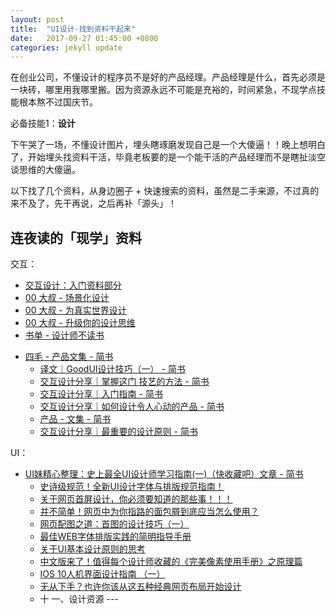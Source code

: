 ```yaml
---
layout: post
title:  "UI设计·找到资料干起来"
date:   2017-09-27 01:45:00 +0800
categories: jekyll update
---
```


在创业公司，不懂设计的程序员不是好的产品经理。产品经理是什么，首先必须是一块砖，哪里用我哪里搬。因为资源永远不可能是充裕的，时间紧急，不现学点技能根本熬不过国庆节。

必备技能1：**设计**

下午哭了一场，不懂设计图片，埋头瞎琢磨发现自己是一个大傻逼！！晚上想明白了，开始埋头找资料干活，毕竟老板要的是一个能干活的产品经理而不是瞎扯淡空谈思维的大傻逼。

以下找了几个资料，从身边圈子 + 快速搜索的资料，虽然是二手来源，不过真的来不及了，先干再说，之后再补「源头」！


## 连夜读的「现学」资料

交互：

- [交互设计：入门资料部分](http://www.jianshu.com/p/f1ad273ef586)
- [00 大叔 - 场景化设计](https://mp.weixin.qq.com/mp/homepage?__biz=MzAxNDE2NzAxOQ==&hid=6&sn=28a66ef583b82bc8bcf615161fb10ce0&devicetype=iPhone+OS9.2&version=12020810&lang=zh_CN&nettype=WIFI&ascene=0&session_us=gh_48d79033755a&fontScale=100&pass_ticket=13AfpM9tBK%2FvDkTqSdjgRjWyDPi4bWAxCt6kR10RchSB5XAOXXPOjn93gI7rTXFk&wx_header=1&scene=1)
- [00 大叔 - 为真实世界设计](https://mp.weixin.qq.com/s?__biz=MzAxNDE2NzAxOQ==&mid=218315238&idx=1&sn=cbff12e048e60689ffe30fa52e5d3969&mpshare=1&scene=1&srcid=0927PLK7EBjKbiaoNvq6dU0s&key=401d14207ebf7cb1459615b0cad81954101c1e05979d79f20a9d6787365c40d19aa27aa59fc38f6ab9f3991bb0f29ee833cc4d710166ce34bf89ca1089a34b0affdf56b81cbabacb6f6df1ed4f1b24a9&ascene=0&uin=OTYyNDg4NjIx&devicetype=iMac+MacBookPro14%2C1+OSX+OSX+10.12.5+build(16F2073)&version=12020810&nettype=WIFI&fontScale=100&pass_ticket=13AfpM9tBK%2FvDkTqSdjgRjWyDPi4bWAxCt6kR10RchSB5XAOXXPOjn93gI7rTXFk)
- [00 大叔 - 升级你的设计思维](https://mp.weixin.qq.com/s?__biz=MzAxNDE2NzAxOQ==&mid=215288857&idx=1&sn=a64c5d565e7dbbf57e5ee16fffeab7bf&mpshare=1&scene=1&srcid=0927JFEmpMogFWahJbSpF4Ar&key=d1546719f4985f35db48d74d4cc6f06d67ef6b480a0105b88fc4ae6b2eae9cfd69d29aba9d18c2a199faf5ebc6df6a78ea4828514eb74d05e796e8e0a33c08c02cc59b1d57bffcfd336480d096d5f987&ascene=0&uin=OTYyNDg4NjIx&devicetype=iMac+MacBookPro14%2C1+OSX+OSX+10.12.5+build(16F2073)&version=12020810&nettype=WIFI&fontScale=100&pass_ticket=13AfpM9tBK%2FvDkTqSdjgRjWyDPi4bWAxCt6kR10RchSB5XAOXXPOjn93gI7rTXFk)
- [书单 - 设计师不读书](https://www.douban.com/doulist/45496791/)

* [四毛 - 产品文集 - 简书](http://www.jianshu.com/nb/511056)
    * [译文｜GoodUI设计技巧（一） - 简书](http://www.jianshu.com/p/f781c40df57c)
    * [交互设计分享｜掌握这门 技艺的方法 - 简书](http://www.jianshu.com/p/41064feda123)
    * [交互设计分享｜入门指南 - 简书](http://www.jianshu.com/p/955423a80779)
    * [交互设计分享｜如何设计令人心动的产品 - 简书](http://www.jianshu.com/p/3692b4070fb9)
    * [产品 - 文集 - 简书](http://www.jianshu.com/nb/511056)
    * [交互设计分享｜最重要的设计原则 - 简书](http://www.jianshu.com/p/25c036ad1a6c)




UI：

- [UI妹精心整理：史上最全UI设计师学习指南(一)（快收藏吧）文章 - 简书](http://www.jianshu.com/p/4bdbd2e4862e)
    - [史诗级规范！全新UI设计字体与排版规范指南！](https://mp.weixin.qq.com/s?__biz=MzI3MDE1NDU5OQ==&mid=2653361157&idx=1&sn=ae82a93341e6f67e6fb792a213bc0bf2&scene=21#wechat_redirect)
    - [关于网页首屏设计，你必须要知道的那些事！！！](https://mp.weixin.qq.com/s?__biz=MzI3MDE1NDU5OQ==&mid=2653361940&idx=1&sn=6f640ccd347c9bfafac17ff3d0a83d26&chksm=f106d91cc671500a111c5db25cff9c58872509a3831eb15ac147aa10c8819b4acd651ad76602&scene=21#wechat_redirect)
    - [并不简单！网页中为你指路的面包屑到底应当怎么使用？](https://mp.weixin.qq.com/s?__biz=MzI3MDE1NDU5OQ==&mid=2653361470&idx=3&sn=2afffeb3dee519a08477254c6a0eef94&chksm=f106db36c6715220169af46b5bd9a3537b07f000ff1f1bedb67f41dd9a47227495121a73dcb6&scene=21#wechat_redirect)
    - [网页配图之道：首图的设计技巧（一）](https://mp.weixin.qq.com/s?__biz=MzI3MDE1NDU5OQ==&mid=2653361396&idx=1&sn=5ff4e7def849ef037d1f54a72d16433f&scene=21#wechat_redirect)
    - [最佳WEB字体排版实践的简明指导手册](https://mp.weixin.qq.com/s?__biz=MzI3MDE1NDU5OQ==&mid=2653361391&idx=2&sn=6df187e2226dff88873dc0561a3e4657&scene=21#wechat_redirect)
    - [关于UI基本设计原则的思考](https://mp.weixin.qq.com/s?__biz=MzI3MDE1NDU5OQ==&mid=2653361435&idx=2&sn=27f1942e6ef73f0dfd85a56ea8260f73&scene=21#wechat_redirect)
    - [中文版来了！值得每个设计师收藏的《完美像素使用手册》之原理篇](https://mp.weixin.qq.com/s?__biz=MzI3MDE1NDU5OQ==&mid=2653361454&idx=1&sn=9df0882bd69f2f83f92e81ee7bab1bdd&chksm=f106db26c67152302dadf3e96953595db4c3287532d875a54ae7bccc404f461265d9b47f6292&scene=21#wechat_redirect)
    - [IOS 10人机界面设计指南 （一）](https://mp.weixin.qq.com/s?__biz=MzI3MDE1NDU5OQ==&mid=2653361471&idx=1&sn=15793ffee909680d9542ade773c9ef4b&chksm=f106db37c67152213d1b380f4803708cedb07799139dd4f3c1114f9d9c06872384d075a2b3c0&scene=21#wechat_redirect)
    - [无从下手？也许你该从这五种经典网页布局开始设计](https://mp.weixin.qq.com/s?__biz=MzI3MDE1NDU5OQ==&mid=2653361510&idx=3&sn=877603f81c0da097fd43aae3555f2958&chksm=f106db6ec67152789f3e6d18a399aac1bbb3148baf083ba3c2898e7cd075f5d60b49d262a45c&scene=21#wechat_redirect)
    - 十 一、设计资源 --- 


